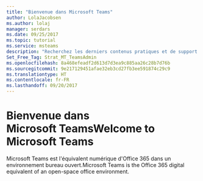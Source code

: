 ```yaml
---
title: "Bienvenue dans Microsoft Teams"
author: LolaJacobsen
ms.author: lolaj
manager: serdars
ms.date: 09/25/2017
ms.topic: tutorial
ms.service: msteams
description: "Recherchez les derniers contenus pratiques et de support que les administrateurs et les professionnels de l'informatique doivent utiliser pour évaluer, planifier, déployer et gérer Microsoft Teams."
Set_Free_Tag: Strat_MT_TeamsAdmin
ms.openlocfilehash: 8a468efeadf2d613d7d3ea9c885aa26c28b7d76b
ms.sourcegitcommit: 9e217129451afae32eb3cd27fb3ee591874c29c9
ms.translationtype: HT
ms.contentlocale: fr-FR
ms.lasthandoff: 09/20/2017
---
```

<a name="welcome-to-microsoft-teams"></a><span data-ttu-id="41a33-103">Bienvenue dans Microsoft Teams</span><span class="sxs-lookup"><span data-stu-id="41a33-103">Welcome to Microsoft Teams</span></span>
==========================

<span data-ttu-id="41a33-104">Microsoft Teams est l'équivalent numérique d'Office 365 dans un environnement bureau ouvert.</span><span class="sxs-lookup"><span data-stu-id="41a33-104">Microsoft Teams is the Office 365 digital equivalent of an open-space office environment.</span></span> 
